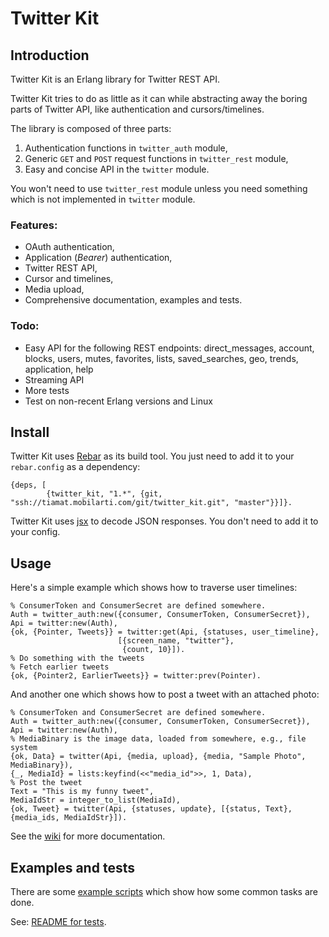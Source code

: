 # Twitter Kit

## Introduction

Twitter Kit is an Erlang library for Twitter REST API.

Twitter Kit tries to do as little as it can while abstracting away the boring parts of Twitter API, like authentication and cursors/timelines.

The library is composed of three parts:

1. Authentication functions in `twitter_auth` module,
2. Generic `GET` and `POST` request functions in `twitter_rest` module,
3. Easy and concise API in the `twitter` module.

You won't need to use `twitter_rest` module unless you need something which is not implemented in `twitter` module.


### Features:

 - OAuth authentication,
 - Application (_Bearer_) authentication,
 - Twitter REST API,
 - Cursor and timelines,
 - Media upload,
 - Comprehensive documentation, examples and tests.

### Todo:

 - Easy API for the following REST endpoints: direct_messages, account, blocks, users, mutes, favorites, lists, saved_searches, geo, trends, application, help
 - Streaming API
 - More tests
 - Test on non-recent Erlang versions and Linux

## Install

Twitter Kit uses [Rebar](https://github.com/rebar/rebar) as its build tool. You just need to add it to your `rebar.config` as a dependency:

    {deps, [
            {twitter_kit, "1.*", {git, "ssh://tiamat.mobilarti.com/git/twitter_kit.git", "master"}}]}.

Twitter Kit uses [jsx](https://github.com/talentdeficit/jsx) to decode JSON responses. You don't need to add it to your config.


## Usage

Here's a simple example which shows how to traverse user timelines:

    % ConsumerToken and ConsumerSecret are defined somewhere.
    Auth = twitter_auth:new({consumer, ConsumerToken, ConsumerSecret}),
    Api = twitter:new(Auth),
    {ok, {Pointer, Tweets}} = twitter:get(Api, {statuses, user_timeline},
                            [{screen_name, "twitter"},
                             {count, 10}]).
    % Do something with the tweets
    % Fetch earlier tweets
    {ok, {Pointer2, EarlierTweets}} = twitter:prev(Pointer).

And another one which shows how to post a tweet with an attached photo:

    % ConsumerToken and ConsumerSecret are defined somewhere.
    Auth = twitter_auth:new({consumer, ConsumerToken, ConsumerSecret}),
    Api = twitter:new(Auth),
    % MediaBinary is the image data, loaded from somewhere, e.g., file system
    {ok, Data} = twitter(Api, {media, upload}, {media, "Sample Photo", MediaBinary}),
    {_, MediaId} = lists:keyfind(<<"media_id">>, 1, Data),
    % Post the tweet
    Text = "This is my funny tweet",
    MediaIdStr = integer_to_list(MediaId),
    {ok, Tweet} = twitter(Api, {statuses, update}, [{status, Text}, {media_ids, MediaIdStr}]).

See the [wiki](wiki/Usage) for more documentation.

## Examples and tests

There are some [example scripts](examples/) which show how some common tasks are done.

See: [README for tests](test/README.md).

